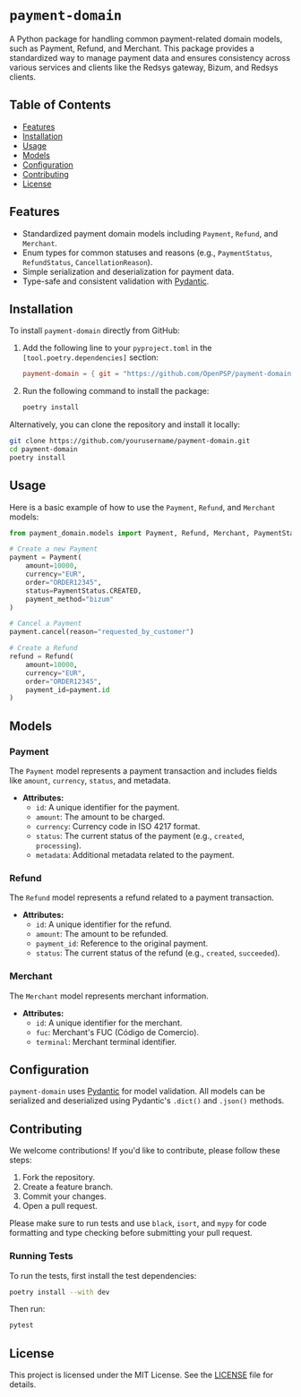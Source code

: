 # `payment-domain`

A Python package for handling common payment-related domain models, such as Payment, Refund, and Merchant. This package provides a standardized way to manage payment data and ensures consistency across various services and clients like the Redsys gateway, Bizum, and Redsys clients.

## Table of Contents

- [Features](#features)
- [Installation](#installation)
- [Usage](#usage)
- [Models](#models)
- [Configuration](#configuration)
- [Contributing](#contributing)
- [License](#license)

## Features

- Standardized payment domain models including `Payment`, `Refund`, and `Merchant`.
- Enum types for common statuses and reasons (e.g., `PaymentStatus`, `RefundStatus`, `CancellationReason`).
- Simple serialization and deserialization for payment data.
- Type-safe and consistent validation with [Pydantic](https://pydantic-docs.helpmanual.io/).

## Installation

To install `payment-domain` directly from GitHub:

1. Add the following line to your `pyproject.toml` in the `[tool.poetry.dependencies]` section:

    ```toml
    payment-domain = { git = "https://github.com/OpenPSP/payment-domain.git", branch = "main" }
    ```

2. Run the following command to install the package:

    ```bash
    poetry install
    ```

Alternatively, you can clone the repository and install it locally:

```bash
git clone https://github.com/yourusername/payment-domain.git
cd payment-domain
poetry install
```

## Usage

Here is a basic example of how to use the `Payment`, `Refund`, and `Merchant` models:

```python
from payment_domain.models import Payment, Refund, Merchant, PaymentStatus

# Create a new Payment
payment = Payment(
    amount=10000,
    currency="EUR",
    order="ORDER12345",
    status=PaymentStatus.CREATED,
    payment_method="bizum"
)

# Cancel a Payment
payment.cancel(reason="requested_by_customer")

# Create a Refund
refund = Refund(
    amount=10000,
    currency="EUR",
    order="ORDER12345",
    payment_id=payment.id
)
```

## Models

### Payment

The `Payment` model represents a payment transaction and includes fields like `amount`, `currency`, `status`, and metadata.

- **Attributes:**
  - `id`: A unique identifier for the payment.
  - `amount`: The amount to be charged.
  - `currency`: Currency code in ISO 4217 format.
  - `status`: The current status of the payment (e.g., `created`, `processing`).
  - `metadata`: Additional metadata related to the payment.

### Refund

The `Refund` model represents a refund related to a payment transaction.

- **Attributes:**
  - `id`: A unique identifier for the refund.
  - `amount`: The amount to be refunded.
  - `payment_id`: Reference to the original payment.
  - `status`: The current status of the refund (e.g., `created`, `succeeded`).

### Merchant

The `Merchant` model represents merchant information.

- **Attributes:**
  - `id`: A unique identifier for the merchant.
  - `fuc`: Merchant's FUC (Código de Comercio).
  - `terminal`: Merchant terminal identifier.

## Configuration

`payment-domain` uses [Pydantic](https://pydantic-docs.helpmanual.io/) for model validation. All models can be serialized and deserialized using Pydantic's `.dict()` and `.json()` methods.

## Contributing

We welcome contributions! If you'd like to contribute, please follow these steps:

1. Fork the repository.
2. Create a feature branch.
3. Commit your changes.
4. Open a pull request.

Please make sure to run tests and use `black`, `isort`, and `mypy` for code formatting and type checking before submitting your pull request.

### Running Tests

To run the tests, first install the test dependencies:

```bash
poetry install --with dev
```

Then run:

```bash
pytest
```

## License

This project is licensed under the MIT License. See the [LICENSE](./LICENSE) file for details.
